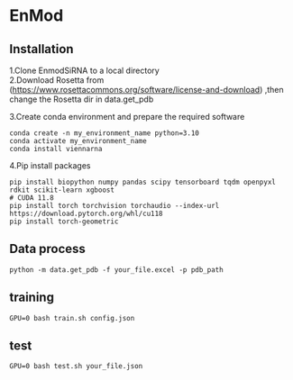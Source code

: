 # EnMod
## Installation
1.Clone EnmodSiRNA to a local directory    
2.Download Rosetta from (https://www.rosettacommons.org/software/license-and-download) ,then change the Rosetta dir in data.get_pdb     

3.Create conda environment and prepare the required software
```
conda create -n my_environment_name python=3.10
conda activate my_environment_name
conda install viennarna
```
4.Pip install packages  
```
pip install biopython numpy pandas scipy tensorboard tqdm openpyxl rdkit scikit-learn xgboost
# CUDA 11.8
pip install torch torchvision torchaudio --index-url https://download.pytorch.org/whl/cu118
pip install torch-geometric
```
## Data process
```
python -m data.get_pdb -f your_file.excel -p pdb_path
```
## training
```
GPU=0 bash train.sh config.json
```
## test
```
GPU=0 bash test.sh your_file.json
```
